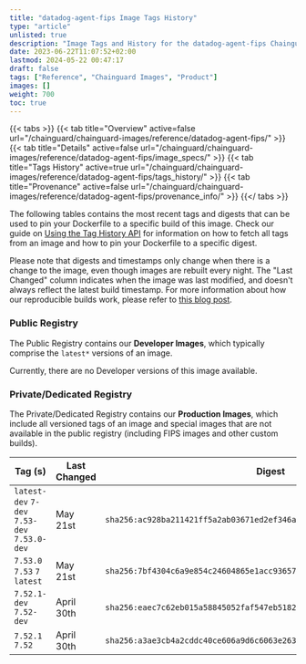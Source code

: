```yaml
---
title: "datadog-agent-fips Image Tags History"
type: "article"
unlisted: true
description: "Image Tags and History for the datadog-agent-fips Chainguard Image"
date: 2023-06-22T11:07:52+02:00
lastmod: 2024-05-22 00:47:17
draft: false
tags: ["Reference", "Chainguard Images", "Product"]
images: []
weight: 700
toc: true
---
```


{{< tabs >}}
{{< tab title="Overview" active=false url="/chainguard/chainguard-images/reference/datadog-agent-fips/" >}}
{{< tab title="Details" active=false url="/chainguard/chainguard-images/reference/datadog-agent-fips/image_specs/" >}}
{{< tab title="Tags History" active=true url="/chainguard/chainguard-images/reference/datadog-agent-fips/tags_history/" >}}
{{< tab title="Provenance" active=false url="/chainguard/chainguard-images/reference/datadog-agent-fips/provenance_info/" >}}
{{</ tabs >}}

The following tables contains the most recent tags and digests that can be used to pin your Dockerfile to a specific build of this image. Check our guide on [Using the Tag History API](/chainguard/chainguard-images/using-the-tag-history-api/) for information on how to fetch all tags from an image and how to pin your Dockerfile to a specific digest.

Please note that digests and timestamps only change when there is a change to the image, even though images are rebuilt every night. The "Last Changed" column indicates when the image was last modified, and doesn't always reflect the latest build timestamp. For more information about how our reproducible builds work, please refer to [this blog post](https://www.chainguard.dev/unchained/reproducing-chainguards-reproducible-image-builds).

### Public Registry
The Public Registry contains our **Developer Images**, which typically comprise the `latest*` versions of an image.

Currently, there are no Developer versions of this image available.

### Private/Dedicated Registry
The Private/Dedicated Registry contains our **Production Images**, which include all versioned tags of an image and special images that are not available in the public registry (including FIPS images and other custom builds).

| Tag (s)                                       | Last Changed | Digest                                                                    |
|-----------------------------------------------|--------------|---------------------------------------------------------------------------|
|  `latest-dev` `7-dev` `7.53-dev` `7.53.0-dev` | May 21st     | `sha256:ac928ba211421ff5a2ab03671ed2ef346af7d8174f8a3b508dbb356354af8317` |
|  `7.53.0` `7.53` `7` `latest`                 | May 21st     | `sha256:7bf4304c6a9e854c24604865e1acc93657efd21d6e90b84ba96eeecd497eccc6` |
|  `7.52.1-dev` `7.52-dev`                      | April 30th   | `sha256:eaec7c62eb015a58845052faf547eb5182d83e211fc8413fdc4e2ab309dfad92` |
|  `7.52.1` `7.52`                              | April 30th   | `sha256:a3ae3cb4a2cddc40ce606a9d6c6063e26385dafc02b949dd4e48dd745524a30a` |

